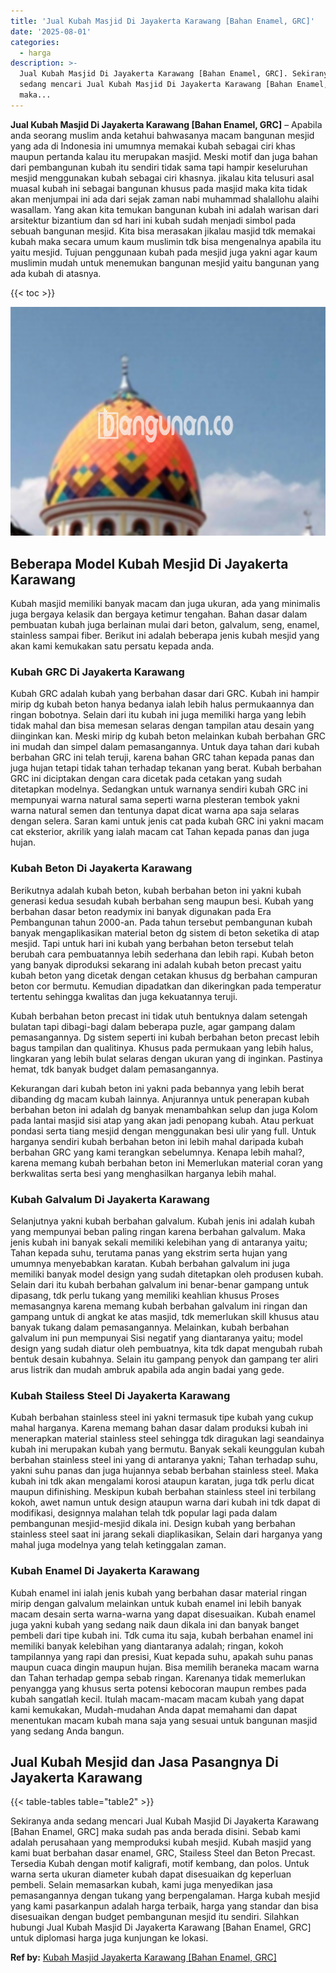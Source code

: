 ```yaml
---
title: 'Jual Kubah Masjid Di Jayakerta Karawang [Bahan Enamel, GRC]'
date: '2025-08-01'
categories:
  - harga
description: >-
  Jual Kubah Masjid Di Jayakerta Karawang [Bahan Enamel, GRC]. Sekiranya anda
  sedang mencari Jual Kubah Masjid Di Jayakerta Karawang [Bahan Enamel, GRC]
  maka...
---
```


**Jual Kubah Masjid Di Jayakerta Karawang \[Bahan Enamel, GRC\]** – Apabila anda seorang muslim anda ketahui bahwasanya macam bangunan mesjid yang ada di Indonesia ini umumnya memakai kubah sebagai ciri khas maupun pertanda kalau itu merupakan masjid. Meski motif dan juga bahan dari pembangunan kubah itu sendiri tidak sama tapi hampir keseluruhan mesjid menggunakan kubah sebagai ciri khasnya. jikalau kita telusuri asal muasal kubah ini sebagai bangunan khusus pada masjid maka kita tidak akan menjumpai ini ada dari sejak zaman nabi muhammad shalallohu alaihi wasallam. Yang akan kita temukan bangunan kubah ini adalah warisan dari arsitektur bizantium dan sd hari ini kubah sudah menjadi simbol pada sebuah bangunan mesjid. Kita bisa merasakan jikalau masjid tdk memakai kubah maka secara umum kaum muslimin tdk bisa mengenalnya apabila itu yaitu mesjid. Tujuan penggunaan kubah pada mesjid juga yakni agar kaum muslimin mudah untuk menemukan bangunan mesjid yaitu bangunan yang ada kubah di atasnya.

{{< toc >}}

![Jual Kubah Masjid Di Jayakerta Karawang [Bahan Enamel, GRC]](/images/jual-kubah-masjid-08.png)

## Beberapa Model Kubah Mesjid Di Jayakerta Karawang

Kubah masjid memiliki banyak macam dan juga ukuran, ada yang minimalis juga bergaya kelasik dan bergaya ketimur tengahan. Bahan dasar dalam pembuatan kubah juga berlainan mulai dari beton, galvalum, seng, enamel, stainless sampai fiber. Berikut ini adalah beberapa jenis kubah mesjid yang akan kami kemukakan satu persatu kepada anda.

### Kubah GRC Di Jayakerta Karawang

Kubah GRC adalah kubah yang berbahan dasar dari GRC. Kubah ini hampir mirip dg kubah beton hanya bedanya ialah lebih halus permukaannya dan ringan bobotnya. Selain dari itu kubah ini juga memiliki harga yang lebih tidak mahal dan bisa memesan selaras dengan tampilan atau desain yang diinginkan kan. Meski mirip dg kubah beton melainkan kubah berbahan GRC ini mudah dan simpel dalam pemasangannya. Untuk daya tahan dari kubah berbahan GRC ini telah teruji, karena bahan GRC tahan kepada panas dan juga hujan tetapi tidak tahan terhadap tekanan yang berat. Kubah berbahan GRC ini diciptakan dengan cara dicetak pada cetakan yang sudah ditetapkan modelnya. Sedangkan untuk warnanya sendiri kubah GRC ini mempunyai warna natural sama seperti warna plesteran tembok yakni warna natural semen dan tentunya dapat dicat warna apa saja selaras dengan selera. Saran kami untuk jenis cat pada kubah GRC ini yakni macam cat eksterior, akrilik yang ialah macam cat Tahan kepada panas dan juga hujan.

### Kubah Beton Di Jayakerta Karawang

Berikutnya adalah kubah beton, kubah berbahan beton ini yakni kubah generasi kedua sesudah kubah berbahan seng maupun besi. Kubah yang berbahan dasar beton readymix ini banyak digunakan pada Era Pembangunan tahun 2000-an. Pada tahun tersebut pembangunan kubah banyak mengaplikasikan material beton dg sistem di beton seketika di atap mesjid. Tapi untuk hari ini kubah yang berbahan beton tersebut telah berubah cara pembuatannya lebih sederhana dan lebih rapi. Kubah beton yang banyak diproduksi sekarang ini adalah kubah beton precast yaitu kubah beton yang dicetak dengan cetakan khusus dg berbahan campuran beton cor bermutu. Kemudian dipadatkan dan dikeringkan pada temperatur tertentu sehingga kwalitas dan juga kekuatannya teruji.

Kubah berbahan beton precast ini tidak utuh bentuknya dalam setengah bulatan tapi dibagi-bagi dalam beberapa puzle, agar gampang dalam pemasangannya. Dg sistem seperti ini kubah berbahan beton precast lebih bagus tampilan dan qualitinya. Khusus pada permukaan yang lebih halus, lingkaran yang lebih bulat selaras dengan ukuran yang di inginkan. Pastinya hemat, tdk banyak budget dalam pemasangannya.

Kekurangan dari kubah beton ini yakni pada bebannya yang lebih berat dibanding dg macam kubah lainnya. Anjurannya untuk penerapan kubah berbahan beton ini adalah dg banyak menambahkan selup dan juga Kolom pada lantai masjid sisi atap yang akan jadi penopang kubah. Atau perkuat pondasi serta tiang mesjid dengan menggunakan besi ulir yang full. Untuk harganya sendiri kubah berbahan beton ini lebih mahal daripada kubah berbahan GRC yang kami terangkan sebelumnya. Kenapa lebih mahal?, karena memang kubah berbahan beton ini Memerlukan material coran yang berkwalitas serta besi yang menghasilkan harganya lebih mahal.

### Kubah Galvalum Di Jayakerta Karawang

Selanjutnya yakni kubah berbahan galvalum. Kubah jenis ini adalah kubah yang mempunyai beban paling ringan karena berbahan galvalum. Maka jenis kubah ini banyak sekali memiliki kelebihan yang di antaranya yaitu; Tahan kepada suhu, terutama panas yang ekstrim serta hujan yang umumnya menyebabkan karatan. Kubah berbahan galvalum ini juga memiliki banyak model design yang sudah ditetapkan oleh produsen kubah. Selain dari itu kubah berbahan galvalum ini benar-benar gampang untuk dipasang, tdk perlu tukang yang memiliki keahlian khusus Proses memasangnya karena memang kubah berbahan galvalum ini ringan dan gampang untuk di angkat ke atas masjid, tdk memerlukan skill khusus atau banyak tukang dalam pemasangannya. Melainkan, kubah berbahan galvalum ini pun mempunyai Sisi negatif yang diantaranya yaitu; model design yang sudah diatur oleh pembuatnya, kita tdk dapat mengubah rubah bentuk desain kubahnya. Selain itu gampang penyok dan gampang ter aliri arus listrik dan mudah ambruk apabila ada angin badai yang gede.

### Kubah Stailess Steel Di Jayakerta Karawang

Kubah berbahan stainless steel ini yakni termasuk tipe kubah yang cukup mahal harganya. Karena memang bahan dasar dalam produksi kubah ini menerapkan material stainless steel sehingga tdk diragukan lagi seandainya kubah ini merupakan kubah yang bermutu. Banyak sekali keunggulan kubah berbahan stainless steel ini yang di antaranya yakni; Tahan terhadap suhu, yakni suhu panas dan juga hujannya sebab berbahan stainless steel. Maka kubah ini tdk akan mengalami korosi ataupun karatan, juga tdk perlu dicat maupun difinishing. Meskipun kubah berbahan stainless steel ini terbilang kokoh, awet namun untuk design ataupun warna dari kubah ini tdk dapat di modifikasi, designnya malahan telah tdk popular lagi pada dalam pembangunan mesjid-mesjid dikala ini. Design kubah yang berbahan stainless steel saat ini jarang sekali diaplikasikan, Selain dari harganya yang mahal juga modelnya yang telah ketinggalan zaman.

### Kubah Enamel Di Jayakerta Karawang

Kubah enamel ini ialah jenis kubah yang berbahan dasar material ringan mirip dengan galvalum melainkan untuk kubah enamel ini lebih banyak macam desain serta warna-warna yang dapat disesuaikan. Kubah enamel juga yakni kubah yang sedang naik daun dikala ini dan banyak banget pembeli dari tipe kubah ini. Tdk cuma itu saja, kubah berbahan enamel ini memiliki banyak kelebihan yang diantaranya adalah; ringan, kokoh tampilannya yang rapi dan presisi, Kuat kepada suhu, apakah suhu panas maupun cuaca dingin maupun hujan. Bisa memilih beraneka macam warna dan Tahan terhadap gempa sebab ringan. Karenanya tidak memerlukan penyangga yang khusus serta potensi kebocoran maupun rembes pada kubah sangatlah kecil. Itulah macam-macam macam kubah yang dapat kami kemukakan, Mudah-mudahan Anda dapat memahami dan dapat menentukan macam kubah mana saja yang sesuai untuk bangunan masjid yang sedang Anda bangun.

## Jual Kubah Mesjid dan Jasa Pasangnya Di Jayakerta Karawang

{{< table-tables table="table2" >}}

Sekiranya anda sedang mencari Jual Kubah Masjid Di Jayakerta Karawang \[Bahan Enamel, GRC\] maka sudah pas anda berada disini. Sebab kami adalah perusahaan yang memproduksi kubah mesjid. Kubah masjid yang kami buat berbahan dasar enamel, GRC, Stailess Steel dan Beton Precast. Tersedia Kubah dengan motif kaligrafi, motif kembang, dan polos. Untuk warna serta ukuran diameter kubah dapat disesuaikan dg keperluan pembeli. Selain memasarkan kubah, kami juga menyedikan jasa pemasangannya dengan tukang yang berpengalaman. Harga kubah mesjid yang kami pasarkanpun adalah harga terbaik, harga yang standar dan bisa disesuaikan dengan budget pembangunan mesjid itu sendiri. Silahkan hubungi Jual Kubah Masjid Di Jayakerta Karawang \[Bahan Enamel, GRC\] untuk diplomasi harga juga kunjungan ke lokasi.

**Ref by:** [Kubah Masjid Jayakerta Karawang [Bahan Enamel, GRC]](https://id.wikipedia.org/wiki/Kubah)
